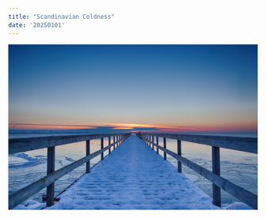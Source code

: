 ```yaml
---
title: "Scandinavian Coldness"
date: '20250101'
---
```

![Scandinavian Coldness!](scandinavian-coldness.jpg "Scandinavian Coldness")
